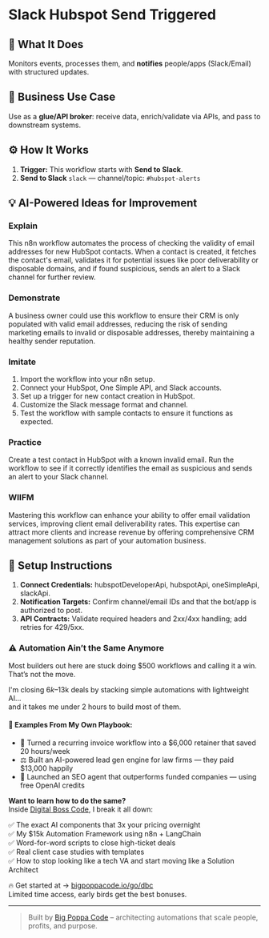 # Slack Hubspot Send Triggered
## 🚀 What It Does
Monitors events, processes them, and **notifies** people/apps (Slack/Email) with structured updates.

## 💼 Business Use Case
Use as a **glue/API broker**: receive data, enrich/validate via APIs, and pass to downstream systems.

## ⚙️ How It Works
1. **Trigger:** This workflow starts with **Send to Slack**.
2. **Send to Slack** `slack` — channel/topic: `#hubspot-alerts`

## 💡 AI-Powered Ideas for Improvement
### Explain
This n8n workflow automates the process of checking the validity of email addresses for new HubSpot contacts. When a contact is created, it fetches the contact's email, validates it for potential issues like poor deliverability or disposable domains, and if found suspicious, sends an alert to a Slack channel for further review.

### Demonstrate
A business owner could use this workflow to ensure their CRM is only populated with valid email addresses, reducing the risk of sending marketing emails to invalid or disposable addresses, thereby maintaining a healthy sender reputation.

### Imitate
1. Import the workflow into your n8n setup.
2. Connect your HubSpot, One Simple API, and Slack accounts.
3. Set up a trigger for new contact creation in HubSpot.
4. Customize the Slack message format and channel.
5. Test the workflow with sample contacts to ensure it functions as expected.

### Practice
Create a test contact in HubSpot with a known invalid email. Run the workflow to see if it correctly identifies the email as suspicious and sends an alert to your Slack channel.

### WIIFM
Mastering this workflow can enhance your ability to offer email validation services, improving client email deliverability rates. This expertise can attract more clients and increase revenue by offering comprehensive CRM management solutions as part of your automation business.

## 🔧 Setup Instructions
1. **Connect Credentials:** hubspotDeveloperApi, hubspotApi, oneSimpleApi, slackApi.
2. **Notification Targets:** Confirm channel/email IDs and that the bot/app is authorized to post.
3. **API Contracts:** Validate required headers and 2xx/4xx handling; add retries for 429/5xx.

### ⚠️ Automation Ain’t the Same Anymore

Most builders out here are stuck doing $500 workflows and calling it a win.  
That’s not the move.  

I'm closing $6k–$13k deals by stacking simple automations with lightweight AI...  
and it takes me under 2 hours to build most of them.

#### 🧠 Examples From My Own Playbook:
- 🔁 Turned a recurring invoice workflow into a $6,000 retainer that saved 20 hours/week  
- ⚖️ Built an AI-powered lead gen engine for law firms — they paid $13,000 happily  
- 🚀 Launched an SEO agent that outperforms funded companies — using free OpenAI credits  

**Want to learn how to do the same?**  
Inside [Digital Boss Code](https://bigpoppacode.io/go/dbc), I break it all down:

✅ The exact AI components that 3x your pricing overnight  
✅ My $15k Automation Framework using n8n + LangChain  
✅ Word-for-word scripts to close high-ticket deals  
✅ Real client case studies with templates  
✅ How to stop looking like a tech VA and start moving like a Solution Architect  

🔥 Get started at → [bigpoppacode.io/go/dbc](https://bigpoppacode.io/go/dbc)  
Limited time access, early birds get the best bonuses.

---
> Built by [Big Poppa Code](https://bigpoppacode.io) – architecting automations that scale people, profits, and purpose.
